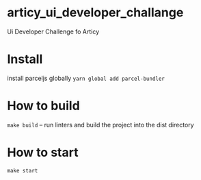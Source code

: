 # articy_ui_developer_challange

Ui Developer Challenge fo Articy

# Install

install parceljs globally
`yarn global add parcel-bundler`

# How to build

`make build` – run linters and build the project into the dist directory

# How to start

`make start`

